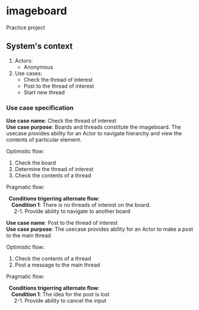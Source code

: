 # imageboard

Practice project


## System's context

1. Actors:
   - Anonymous
1. Use cases:
   - Check the thread of interest
   - Post to the thread of interest
   - Start new thread


### Use case specification

__Use case name__: Check the thread of interest\
__Use case purpose__: Boards and threads constitute the imageboard. The usecase provides ability for an Actor to navigate hierarchy and view the contents of particular element.

Optimistic flow:

1. Check the board
1. Determine the thread of interest
1. Check the contents of a thread

Pragmatic flow:

&ensp;__Conditions trigerring alternate flow__:\
&emsp;__Condition 1__: There is no threads of interest on the board.\
&emsp;&ensp;2-1. Provide ability to navigate to another board

__Use case name__: Post to the thread of interest\
__Use case purpose__: The usecase provides ability for an Actor to make a post to the main thread

Optimistic flow:

1. Check the contents of a thread
1. Post a message to the main thread

Pragmatic flow:

&ensp;__Conditions trigerring alternate flow__:\
&emsp;__Condition 1__: The idea for the post is lost\
&emsp;&ensp;2-1. Provide ability to cancel the input
